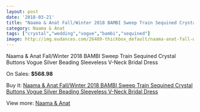 ```yaml
---
layout: post
date: '2018-03-21'
title: "Naama & Anat Fall/Winter 2018 BAMBI Sweep Train Sequined Crystal Buttons Vogue Silver Beading Sleeveless V-Neck Bridal Dress"
category: Naama & Anat
tags: ["crystal","wedding","vogue","bambi","sequined"]
image: http://img.eudances.com/26489-thickbox_default/naama-anat-fall-winter-2018-bambi-sweep-train-sequined-crystal-buttons-vogue-silver-beading-sleeveless-v-neck-bridal-dress.jpg
---
```

Naama & Anat Fall/Winter 2018 BAMBI Sweep Train Sequined Crystal Buttons Vogue Silver Beading Sleeveless V-Neck Bridal Dress

On Sales: **$568.98**
<a href="https://www.eudances.com/en/naama-anat/8877-naama-anat-fall-winter-2018-bambi-sweep-train-sequined-crystal-buttons-vogue-silver-beading-sleeveless-v-neck-bridal-dress.html"><amp-img layout="responsive" width="600" height="600" src="//img.eudances.com/26489-thickbox_default/naama-anat-fall-winter-2018-bambi-sweep-train-sequined-crystal-buttons-vogue-silver-beading-sleeveless-v-neck-bridal-dress.jpg" alt="Naama & Anat Fall/Winter 2018 BAMBI Sweep Train Sequined Crystal Buttons Vogue Silver Beading Sleeveless V-Neck Bridal Dress 0" /></a>
<a href="https://www.eudances.com/en/naama-anat/8877-naama-anat-fall-winter-2018-bambi-sweep-train-sequined-crystal-buttons-vogue-silver-beading-sleeveless-v-neck-bridal-dress.html"><amp-img layout="responsive" width="600" height="600" src="//img.eudances.com/26492-thickbox_default/naama-anat-fall-winter-2018-bambi-sweep-train-sequined-crystal-buttons-vogue-silver-beading-sleeveless-v-neck-bridal-dress.jpg" alt="Naama & Anat Fall/Winter 2018 BAMBI Sweep Train Sequined Crystal Buttons Vogue Silver Beading Sleeveless V-Neck Bridal Dress 1" /></a>
<a href="https://www.eudances.com/en/naama-anat/8877-naama-anat-fall-winter-2018-bambi-sweep-train-sequined-crystal-buttons-vogue-silver-beading-sleeveless-v-neck-bridal-dress.html"><amp-img layout="responsive" width="600" height="600" src="//img.eudances.com/26491-thickbox_default/naama-anat-fall-winter-2018-bambi-sweep-train-sequined-crystal-buttons-vogue-silver-beading-sleeveless-v-neck-bridal-dress.jpg" alt="Naama & Anat Fall/Winter 2018 BAMBI Sweep Train Sequined Crystal Buttons Vogue Silver Beading Sleeveless V-Neck Bridal Dress 2" /></a>
<a href="https://www.eudances.com/en/naama-anat/8877-naama-anat-fall-winter-2018-bambi-sweep-train-sequined-crystal-buttons-vogue-silver-beading-sleeveless-v-neck-bridal-dress.html"><amp-img layout="responsive" width="600" height="600" src="//img.eudances.com/26490-thickbox_default/naama-anat-fall-winter-2018-bambi-sweep-train-sequined-crystal-buttons-vogue-silver-beading-sleeveless-v-neck-bridal-dress.jpg" alt="Naama & Anat Fall/Winter 2018 BAMBI Sweep Train Sequined Crystal Buttons Vogue Silver Beading Sleeveless V-Neck Bridal Dress 3" /></a>

Buy it: [Naama & Anat Fall/Winter 2018 BAMBI Sweep Train Sequined Crystal Buttons Vogue Silver Beading Sleeveless V-Neck Bridal Dress](https://www.eudances.com/en/naama-anat/8877-naama-anat-fall-winter-2018-bambi-sweep-train-sequined-crystal-buttons-vogue-silver-beading-sleeveless-v-neck-bridal-dress.html "Naama & Anat Fall/Winter 2018 BAMBI Sweep Train Sequined Crystal Buttons Vogue Silver Beading Sleeveless V-Neck Bridal Dress")

View more: [Naama & Anat](https://www.eudances.com/en/129-naama-anat "Naama & Anat")